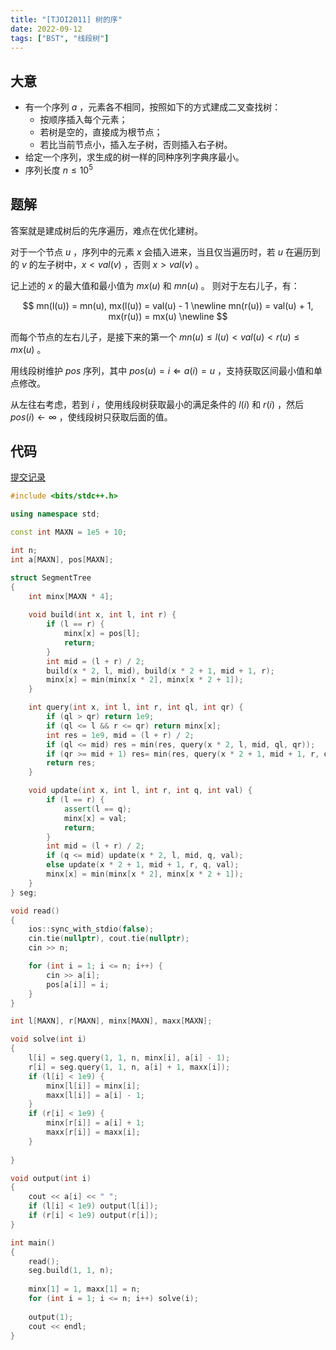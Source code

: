 ```yaml
---
title: "[TJOI2011] 树的序"
date: 2022-09-12
tags: ["BST", "线段树"]
---
```


## 大意

- 有一个序列 $a$ ，元素各不相同，按照如下的方式建成二叉查找树：
  - 按顺序插入每个元素；
  - 若树是空的，直接成为根节点；
  - 若比当前节点小，插入左子树，否则插入右子树。
- 给定一个序列，求生成的树一样的同种序列字典序最小。
- 序列长度 $n \le 10^5$

## 题解

答案就是建成树后的先序遍历，难点在优化建树。

对于一个节点 $u$ ，序列中的元素 $x$ 会插入进来，当且仅当遍历时，若 $u$ 在遍历到的 $v$ 的左子树中，$x \lt val(v)$ ，否则 $x \gt val(v)$ 。

记上述的 $x$ 的最大值和最小值为 $mx(u)$ 和 $mn(u)$ 。
则对于左右儿子，有：

$$
mn(l(u)) = mn(u), mx(l(u)) = val(u) - 1 \newline
mn(r(u)) = val(u) + 1, mx(r(u)) = mx(u) \newline
$$

而每个节点的左右儿子，是接下来的第一个 $mn(u) \le l(u) \lt val(u) \lt r(u) \le mx(u)$ 。

用线段树维护 $pos$ 序列，其中 $pos(u) = i \Leftarrow a(i) = u$ ，支持获取区间最小值和单点修改。

从左往右考虑，若到 $i$ ，使用线段树获取最小的满足条件的 $l(i)$ 和 $r(i)$ ，然后 $pos(i) \leftarrow \infty$ ，使线段树只获取后面的值。

## 代码

[提交记录](https://www.luogu.com.cn/record/86332525)

```c++
#include <bits/stdc++.h>

using namespace std;

const int MAXN = 1e5 + 10;

int n;
int a[MAXN], pos[MAXN];

struct SegmentTree
{
    int minx[MAXN * 4];
    
    void build(int x, int l, int r) {
        if (l == r) {
            minx[x] = pos[l];
            return;
        }
        int mid = (l + r) / 2;
        build(x * 2, l, mid), build(x * 2 + 1, mid + 1, r);
        minx[x] = min(minx[x * 2], minx[x * 2 + 1]);
    }

    int query(int x, int l, int r, int ql, int qr) {
        if (ql > qr) return 1e9;
        if (ql <= l && r <= qr) return minx[x];
        int res = 1e9, mid = (l + r) / 2;
        if (ql <= mid) res = min(res, query(x * 2, l, mid, ql, qr));
        if (qr >= mid + 1) res= min(res, query(x * 2 + 1, mid + 1, r, ql, qr));
        return res;
    }

    void update(int x, int l, int r, int q, int val) {
        if (l == r) {
            assert(l == q);
            minx[x] = val;
            return;
        }
        int mid = (l + r) / 2;
        if (q <= mid) update(x * 2, l, mid, q, val);
        else update(x * 2 + 1, mid + 1, r, q, val);
        minx[x] = min(minx[x * 2], minx[x * 2 + 1]);
    }
} seg;

void read()
{
    ios::sync_with_stdio(false);
    cin.tie(nullptr), cout.tie(nullptr);
    cin >> n;

    for (int i = 1; i <= n; i++) {
        cin >> a[i];
        pos[a[i]] = i;
    }
}

int l[MAXN], r[MAXN], minx[MAXN], maxx[MAXN];

void solve(int i)
{
    l[i] = seg.query(1, 1, n, minx[i], a[i] - 1);
    r[i] = seg.query(1, 1, n, a[i] + 1, maxx[i]);
    if (l[i] < 1e9) {
        minx[l[i]] = minx[i];
        maxx[l[i]] = a[i] - 1;
    }
    if (r[i] < 1e9) {
        minx[r[i]] = a[i] + 1;
        maxx[r[i]] = maxx[i];
    }
    
}

void output(int i)
{
    cout << a[i] << " ";
    if (l[i] < 1e9) output(l[i]);
    if (r[i] < 1e9) output(r[i]);
}

int main()
{
    read();
    seg.build(1, 1, n);
    
    minx[1] = 1, maxx[1] = n;
    for (int i = 1; i <= n; i++) solve(i);
    
    output(1);
    cout << endl;
}
```
